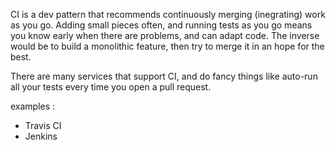 CI is a dev pattern that recommends continuously merging (inegrating) work as you go.
Adding small pieces often, and running tests as you go means you know early when there are problems, and can adapt code.
The inverse would be to build a monolithic feature, then try to merge it in an hope for the best.

There are many services that support CI, and do fancy things like auto-run all your tests every time you open a pull request.

examples :
  - Travis CI
  - Jenkins